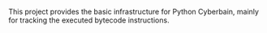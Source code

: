 This project provides the basic infrastructure for Python Cyberbain,
mainly for tracking the executed bytecode instructions.
